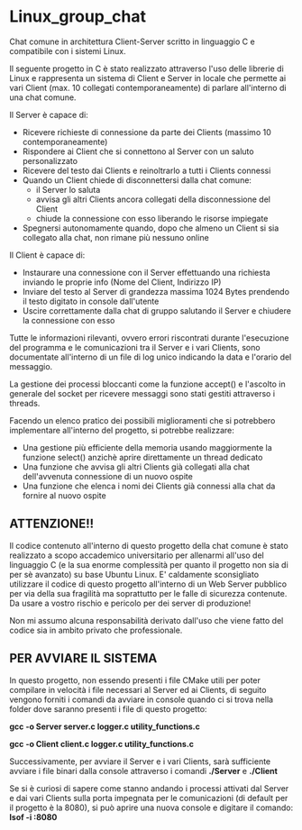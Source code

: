# Linux_group_chat
Chat comune in architettura Client-Server scritto in linguaggio C e compatibile con i sistemi Linux.

Il seguente progetto in C è stato realizzato attraverso l'uso delle librerie di Linux e rappresenta un sistema di Client e Server in locale che permette ai vari Client (max. 10 collegati contemporaneamente) di parlare all'interno di una chat comune.

Il Server è capace di:
- Ricevere richieste di connessione da parte dei Clients (massimo 10 contemporaneamente)
- Rispondere ai Client che si connettono al Server con un saluto personalizzato
- Ricevere del testo dai Clients e reinoltrarlo a tutti i Clients connessi
- Quando un Client chiede di disconnettersi dalla chat comune:
    - il Server lo saluta
    - avvisa gli altri Clients ancora collegati della disconnessione del Client
    - chiude la connessione con esso liberando le risorse impiegate
- Spegnersi autonomamente quando, dopo che almeno un Client si sia collegato alla chat, non rimane più nessuno online

Il Client è capace di:
- Instaurare una connessione con il Server effettuando una richiesta inviando le proprie info (Nome del Client, Indirizzo IP)
- Inviare del testo al Server di grandezza massima 1024 Bytes prendendo il testo digitato in console dall'utente
- Uscire correttamente dalla chat di gruppo salutando il Server e chiudere la connessione con esso

Tutte le informazioni rilevanti, ovvero errori riscontrati durante l'esecuzione del programma e le comunicazioni tra il Server e i vari Clients, sono documentate all'interno di un file di log unico indicando la data e l'orario del messaggio.

La gestione dei processi bloccanti come la funzione accept() e l'ascolto in generale del socket per ricevere messaggi sono stati gestiti attraverso i threads.

Facendo un elenco pratico dei possibili miglioramenti che si potrebbero implementare all'interno del progetto, si potrebbe realizzare:
- Una gestione più efficiente della memoria usando maggiormente la funzione select() anzichè aprire direttamente un thread dedicato
- Una funzione che avvisa gli altri Clients già collegati alla chat dell'avvenuta connessione di un nuovo ospite
- Una funzione che elenca i nomi dei Clients già connessi alla chat da fornire al nuovo ospite

## ATTENZIONE!!
Il codice contenuto all'interno di questo progetto della chat comune è stato realizzato a scopo accademico universitario per allenarmi all'uso del linguaggio C (e la sua enorme complessità per quanto il progetto non sia di per sè avanzato) su base Ubuntu Linux.
E' caldamente sconsigliato utilizzare il codice di questo progetto all'interno di un Web Server pubblico per via della sua fragilità ma soprattutto per le falle di sicurezza contenute. Da usare a vostro rischio e pericolo per dei server di produzione!

Non mi assumo alcuna responsabilità derivato dall'uso che viene fatto del codice sia in ambito privato che professionale.

## PER AVVIARE IL SISTEMA
In questo progetto, non essendo presenti i file CMake utili per poter compilare in velocità i file necessari al Server ed ai Clients, di seguito vengono forniti i comandi da avviare in console quando ci si trova nella folder dove saranno presenti i file di questo progetto:

**gcc -o Server server.c logger.c utility_functions.c**
    
**gcc -o Client client.c logger.c utility_functions.c**

Successivamente, per avviare il Server e i vari Clients, sarà sufficiente avviare i file binari dalla console attraverso i comandi **./Server** e **./Client**

Se si è curiosi di sapere come stanno andando i processi attivati dal Server e dai vari Clients sulla porta impegnata per le comunicazioni (di default per il progetto è la 8080), si può aprire una nuova console e digitare il comando: **lsof -i :8080**
